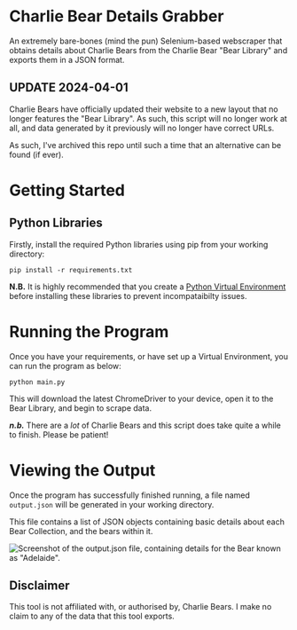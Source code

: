 # Charlie Bear Details Grabber

An extremely bare-bones (mind the pun) Selenium-based webscraper that obtains details about Charlie Bears from the Charlie Bear "Bear Library" and exports them in a JSON format. 

## UPDATE 2024-04-01
Charlie Bears have officially updated their website to a new layout that no longer features the "Bear Library". As such, this script will no longer work at all, and data generated by it previously will no longer have correct URLs. 

As such, I've archived this repo until such a time that an alternative can be found (if ever). 

# Getting Started 

## Python Libraries

Firstly, install the required Python libraries using pip from your working directory:

```
pip install -r requirements.txt
```

**N.B.** It is highly recommended that you create a [Python Virtual Environment](https://docs.python.org/3/library/venv.html) before installing these libraries to prevent incompataibilty issues.

# Running the Program 
Once you have your requirements, or have set up a Virtual Environment, you can run the program as below:

```
python main.py
```

This will download the latest ChromeDriver to your device, open it to the Bear Library, and begin to scrape data. 

**_n.b._** There are a _lot_ of Charlie Bears and this script does take quite a while to finish. Please be patient!

# Viewing the Output
Once the program has successfully finished running, a file named `output.json` will be generated in your working directory.

This file contains a list of JSON objects containing basic details about each Bear Collection, and the bears within it. 

![Screenshot of the output.json file, containing details for the Bear known as "Adelaide".](https://i.imgur.com/P6VKzcD.png "An example collection / bear object.")

## Disclaimer 
This tool is not affiliated with, or authorised by, Charlie Bears. I make no claim to any of the data that this tool exports.
